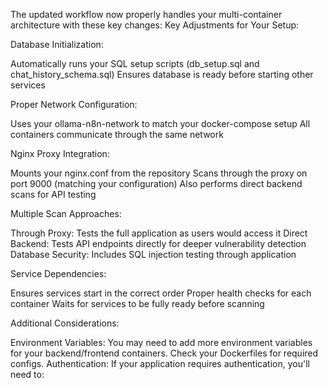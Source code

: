 The updated workflow now properly handles your multi-container architecture with these key changes:
Key Adjustments for Your Setup:

Database Initialization:

Automatically runs your SQL setup scripts (db_setup.sql and chat_history_schema.sql)
Ensures database is ready before starting other services


Proper Network Configuration:

Uses your ollama-n8n-network to match your docker-compose setup
All containers communicate through the same network


Nginx Proxy Integration:

Mounts your nginx.conf from the repository
Scans through the proxy on port 9000 (matching your configuration)
Also performs direct backend scans for API testing


Multiple Scan Approaches:

Through Proxy: Tests the full application as users would access it
Direct Backend: Tests API endpoints directly for deeper vulnerability detection
Database Security: Includes SQL injection testing through application


Service Dependencies:

Ensures services start in the correct order
Proper health checks for each container
Waits for services to be fully ready before scanning



Additional Considerations:

Environment Variables: You may need to add more environment variables for your backend/frontend containers. Check your Dockerfiles for required configs.
Authentication: If your application requires authentication, you'll need to:

